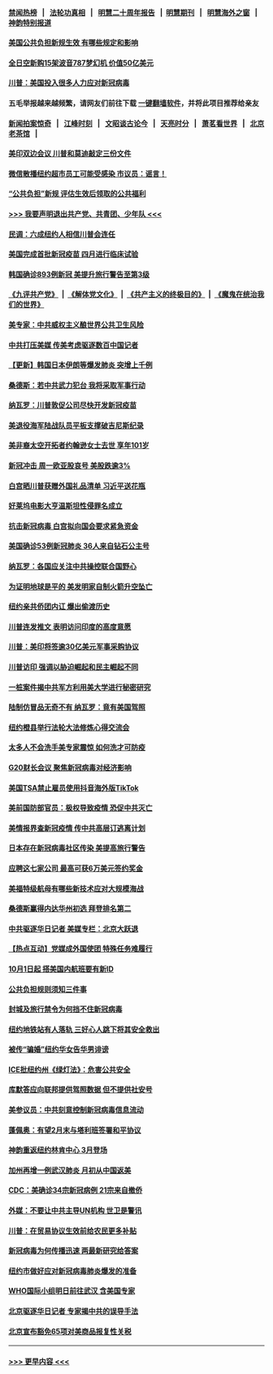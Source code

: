#### [禁闻热榜](热点新闻.md?=0)  &nbsp;&nbsp;|&nbsp;&nbsp; [法轮功真相](https://github.com/gfw-breaker/truth/blob/master/README.md?=0) &nbsp;&nbsp;|&nbsp;&nbsp; [明慧二十周年报告](https://github.com/gfw-breaker/mh-reports/blob/master/README.md?=0) &nbsp;&nbsp;|&nbsp;&nbsp;[明慧期刊](https://github.com/gfw-breaker/mh-qikan) &nbsp;&nbsp;|&nbsp;&nbsp; [明慧海外之窗](https://github.com/gfw-breaker/mh-news/blob/master/README.md?=0) &nbsp;&nbsp;|&nbsp;&nbsp; [神韵特别报道](https://github.com/gfw-breaker/mh-news/blob/master/shenyun.md?=0)
#### [美国公共负担新规生效 有哪些规定和影响](../pages/nsc412/n11893866.md?t=02260201) 
#### [全日空新购15架波音787梦幻机 价值50亿美元](../pages/nsc412/n11895154.md?t=02260201) 
#### [川普：美国投入很多人力应对新冠病毒](../pages/nsc412/n11894977.md?t=02260201) 
#### 五毛举报越来越频繁，请网友们前往下载 [一键翻墙软件](https://github.com/gfw-breaker/ssr-accounts)，并将此项目推荐给亲友
#### [新闻拍案惊奇](https://github.com/gfw-breaker/banned-news/blob/master/pages/link4.md) &nbsp;&nbsp;|&nbsp;&nbsp; [江峰时刻](https://github.com/gfw-breaker/banned-news/blob/master/pages/link4.md) &nbsp;&nbsp;|&nbsp;&nbsp; [文昭谈古论今](https://github.com/gfw-breaker/banned-news/blob/master/pages/link4.md) &nbsp;&nbsp;|&nbsp;&nbsp; [天亮时分](https://github.com/gfw-breaker/banned-news/blob/master/pages/link4.md) &nbsp;&nbsp;|&nbsp;&nbsp; [萧茗看世界](https://github.com/gfw-breaker/banned-news/blob/master/pages/link4.md) &nbsp;&nbsp;|&nbsp;&nbsp; [北京老茶馆](https://github.com/gfw-breaker/banned-news/blob/master/pages/link4.md) &nbsp;&nbsp;|&nbsp;&nbsp; 
#### [美印双边会议 川普和莫迪敲定三份文件](../pages/nsc412/n11894247.md?t=02260201) 
#### [微信散播纽约超市员工可能受感染  市议员：谣言！](../pages/nsc412/n11893861.md?t=02260201) 
#### [“公共负担”新规  评估生效后领取的公共福利](../pages/nsc412/n11893847.md?t=02260201) 
#### [>>> 我要声明退出共产党、共青团、少年队 <<<](https://github.com/begood0513/goodnews/blob/master/quit/letter.md) 
#### [民调：六成纽约人相信川普会连任](../pages/nsc412/n11893884.md?t=02260201) 
#### [美国完成首批新冠疫苗 四月进行临床试验](../pages/nsc412/n11893526.md?t=02260201) 
#### [韩国确诊893例新冠 美提升旅行警告至第3级](../pages/nsc412/n11893662.md?t=02260201) 
#### [《九评共产党》](https://github.com/begood0513/9ping.md/blob/master/README.md) &nbsp;|&nbsp; [《解体党文化》](../../../../jtdwh.md/blob/master/README.md)  &nbsp;|&nbsp; [《共产主义的终极目的》](../../../../gczydzjmd.md/blob/master/README.md) &nbsp;|&nbsp; [《魔鬼在统治我们的世界》](../../../../mgztzwmdsj.md/blob/master/README.md) 
#### [美专家：中共威权主义酿世界公共卫生风险](../pages/nsc412/n11893474.md?t=02260201) 
#### [中共打压美媒 传美考虑驱逐数百中国记者](../pages/nsc412/n11893178.md?t=02260201) 
#### [【更新】韩国日本伊朗等爆发肺炎 突增上千例](../pages/nsc412/n11890652.md?t=02260201) 
#### [桑德斯：若中共武力犯台 我将采取军事行动](../pages/nsc412/n11893282.md?t=02260201) 
#### [纳瓦罗：川普敦促公司尽快开发新冠疫苗](../pages/nsc412/n11893211.md?t=02260201) 
#### [美退役海军陆战队员平板支撑破吉尼斯纪录](../pages/nsc412/n11893022.md?t=02260201) 
#### [美非裔太空开拓者约翰逊女士去世 享年101岁](../pages/nsc412/n11892917.md?t=02260201) 
#### [新冠冲击 周一欧亚股哀号 美股跌逾3%](../pages/nsc412/n11892648.md?t=02260201) 
#### [白宫晒川普获赠外国礼品清单 习近平送花瓶](../pages/nsc412/n11892985.md?t=02260201) 
#### [好莱坞电影大亨温斯坦性侵罪名成立](../pages/nsc412/n11892907.md?t=02260201) 
#### [抗击新冠病毒 白宫拟向国会要求紧急资金](../pages/nsc412/n11892943.md?t=02260201) 
#### [美国确诊53例新冠肺炎 36人来自钻石公主号](../pages/nsc412/n11892877.md?t=02260201) 
#### [纳瓦罗：各国应关注中共操控联合国野心](../pages/nsc412/n11892856.md?t=02260201) 
#### [为证明地球是平的 美发明家自制火箭升空坠亡](../pages/nsc412/n11892645.md?t=02260201) 
#### [纽约亲共侨团内讧 爆出偷渡历史](../pages/nsc412/n11891235.md?t=02260201) 
#### [川普连发推文 表明访问印度的高度意愿](../pages/nsc412/n11891927.md?t=02260201) 
#### [川普：美印将签逾30亿美元军事采购协议](../pages/nsc412/n11892494.md?t=02260201) 
#### [川普访印 强调以胁迫崛起和民主崛起不同](../pages/nsc412/n11891855.md?t=02260201) 
#### [一桩案件揭中共军方利用美大学进行秘密研究](../pages/nsc412/n11891206.md?t=02260201) 
#### [陆制仿冒品无奇不有 纳瓦罗：竟有美国驾照](../pages/nsc412/n11890953.md?t=02260201) 
#### [纽约橙县举行法轮大法修炼心得交流会](../pages/nsc412/n11890760.md?t=02260201) 
#### [太多人不会洗手美专家震惊 如何洗才可防疫](../pages/nsc412/n11875866.md?t=02260201) 
#### [G20财长会议 聚焦新冠病毒对经济影响](../pages/nsc412/n11890400.md?t=02260201) 
#### [美国TSA禁止雇员使用抖音海外版TikTok](../pages/nsc412/n11890500.md?t=02260201) 
#### [美前国防部官员：极权导致疫情 恐促中共灭亡](../pages/nsc412/n11889092.md?t=02260201) 
#### [美情报界查新冠疫情 传中共高层订逃离计划](../pages/nsc412/n11888161.md?t=02260201) 
#### [日本存在新冠病毒社区传染 美提高旅行警告](../pages/nsc412/n11889917.md?t=02260201) 
#### [应聘这七家公司 最高可获6万美元签约奖金](../pages/nsc412/n11879446.md?t=02260201) 
#### [美福特级航母有哪些新技术应对大规模海战](../pages/nsc412/n11882087.md?t=02260201) 
#### [桑德斯赢得内达华州初选 拜登排名第二](../pages/nsc412/n11888760.md?t=02260201) 
#### [中共驱逐华日记者 美媒专栏：北京大跃退](../pages/nsc412/n11888453.md?t=02260201) 
#### [【热点互动】党媒成外国使团 特殊任务难履行](../pages/nsc412/n11888306.md?t=02260201) 
#### [10月1日起 搭美国内航班要有新ID](../pages/nsc412/n11888243.md?t=02260201) 
#### [公共负担规则须知三件事](../pages/nsc412/n11888123.md?t=02260201) 
#### [封城及旅行禁令为何挡不住新冠病毒](../pages/nsc412/n11888067.md?t=02260201) 
#### [纽约地铁站有人落轨   三好心人跳下将其安全救出](../pages/nsc412/n11888088.md?t=02260201) 
#### [被传“骗婚”纽约华女告华男诽谤](../pages/nsc412/n11887303.md?t=02260201) 
#### [ICE批纽约州《绿灯法》：危害公共安全](../pages/nsc412/n11887285.md?t=02260201) 
#### [库默答应向联邦提供驾照数据 但不提供社安号](../pages/nsc412/n11887269.md?t=02260201) 
#### [美参议员：中共刻意控制新冠病毒信息流动](../pages/nsc412/n11887949.md?t=02260201) 
#### [蓬佩奥：有望2月末与塔利班签署和平协议](../pages/nsc412/n11887248.md?t=02260201) 
#### [神韵重返纽约林肯中心 3月登场](../pages/nsc412/n11885013.md?t=02260201) 
#### [加州再增一例武汉肺炎 月初从中国返美](../pages/nsc412/n11886929.md?t=02260201) 
#### [CDC：美确诊34宗新冠病例 21宗来自撤侨](../pages/nsc412/n11886795.md?t=02260201) 
#### [外媒：不要让中共主导UN机构 世卫是警讯](../pages/nsc412/n11886401.md?t=02260201) 
#### [川普：在贸易协议生效前给农民更多补贴](../pages/nsc412/n11886549.md?t=02260201) 
#### [新冠病毒为何传播迅速 两最新研究给答案](../pages/nsc412/n11886505.md?t=02260201) 
#### [纽约市做好应对新冠病毒肺炎爆发的准备](../pages/nsc412/n11885019.md?t=02260201) 
#### [WHO国际小组明日前往武汉 含美国专家](../pages/nsc412/n11886380.md?t=02260201) 
#### [北京驱逐华日记者 专家揭中共的误导手法](../pages/nsc412/n11886124.md?t=02260201) 
#### [北京宣布豁免65项对美商品报复性关税](../pages/nsc412/n11885960.md?t=02260201) 

----
#### [ >>> 更早内容 <<< ](../indexes/nsc412-earlier.md)

